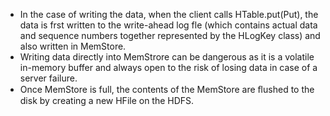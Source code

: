 * In the case of writing the data, when the client calls HTable.put\(Put\), the data is   frst written to the write-ahead log fle \(which contains actual data and sequence   numbers together represented by the HLogKey class\) and also written in MemStore.
* Writing data directly into MemStrore can be dangerous as it is a volatile in-memory   buffer and always open to the risk of losing data in case of a server failure. 
* Once   MemStore is full, the contents of the MemStore are ﬂushed to the disk by creating   a new HFile on the HDFS.



